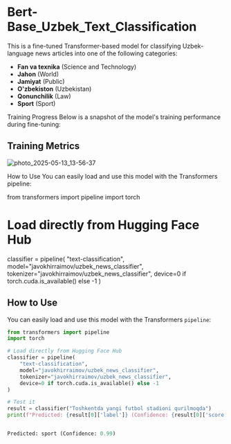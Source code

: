 # Bert-Base_Uzbek_Text_Classification

This is a fine-tuned Transformer-based model for classifying Uzbek-language news articles into one of the following categories:

- **Fan va texnika** (Science and Technology)
- **Jahon** (World)
- **Jamiyat** (Public)
- **O'zbekiston** (Uzbekistan)
- **Qonunchilik** (Law)
- **Sport**  (Sport)

Training Progress
Below is a snapshot of the model's training performance during fine-tuning:

## Training Metrics

![photo_2025-05-13_13-56-37](https://github.com/user-attachments/assets/cc47b504-f9f2-440d-b92f-981b55f0f260)


How to Use
You can easily load and use this model with the Transformers pipeline:

from transformers import pipeline
import torch

# Load directly from Hugging Face Hub
classifier = pipeline(
    "text-classification",
    model="javokhirraimov/uzbek_news_classifier",
    tokenizer="javokhirraimov/uzbek_news_classifier",
    device=0 if torch.cuda.is_available() else -1
)


##  How to Use

You can easily load and use this model with the  Transformers `pipeline`:

```python
from transformers import pipeline
import torch

# Load directly from Hugging Face Hub
classifier = pipeline(
    "text-classification",
    model="javokhirraimov/uzbek_news_classifier",
    tokenizer="javokhirraimov/uzbek_news_classifier",
    device=0 if torch.cuda.is_available() else -1
)

# Test it
result = classifier("Toshkentda yangi futbol stadioni qurilmoqda")
print(f"Predicted: {result[0]['label']} (Confidence: {result[0]['score']:.2f})")


Predicted: sport (Confidence: 0.99)
